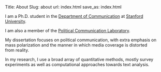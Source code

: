 Title: About
Slug: about
url: index.html
save_as: index.html

I am a Ph.D. student in the [Department of Communication][comm] at [Stanford University][stanford]. 

I am also a member of the [Political Communication Laboratory][pcl]. 

My dissertation focuses on political communication, with extra emphasis on mass polarization and the manner in which media coverage is distorted from reality.  

In my research, I use a broad array of quantitative methods, mostly survey experiments as well as computational approaches towards text analysis.

[comm]: http://comm.stanford.edu
[stanford]: http://www.stanford.edu
[pcl]: http://pcl.stanford.edu